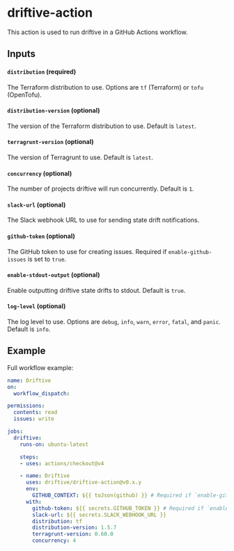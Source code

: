 # driftive-action

This action is used to run driftive in a GitHub Actions workflow.

## Inputs

#### `distribution` (required)

The Terraform distribution to use. Options are `tf` (Terraform) or `tofu` (OpenTofu).

#### `distribution-version` (optional)

The version of the Terraform distribution to use. Default is `latest`.

#### `terragrunt-version` (optional)

The version of Terragrunt to use. Default is `latest`.

#### `concurrency` (optional)

The number of projects driftive will run concurrently. Default is `1`.

#### `slack-url` (optional)

The Slack webhook URL to use for sending state drift notifications.

#### `github-token` (optional)

The GitHub token to use for creating issues. Required if `enable-github-issues` is set to `true`.

#### `enable-stdout-output` (optional)

Enable outputting driftive state drifts to stdout. Default is `true`.

#### `log-level` (optional)

The log level to use. Options are `debug`, `info`, `warn`, `error`, `fatal`, and `panic`. Default is `info`.

## Example

Full workflow example:

```yaml
name: Driftive
on:
  workflow_dispatch:

permissions:
  contents: read
  issues: write

jobs:
  driftive:
    runs-on: ubuntu-latest

    steps:
    - uses: actions/checkout@v4

    - name: Driftive
      uses: driftive/driftive-action@v0.x.y
      env:
        GITHUB_CONTEXT: ${{ toJson(github) }} # Required if `enable-github-issues` is true
      with:
        github-token: ${{ secrets.GITHUB_TOKEN }} # Required if `enable-github-issues` is true
        slack-url: ${{ secrets.SLACK_WEBHOOK_URL }}
        distribution: tf
        distribution-version: 1.5.7
        terragrunt-version: 0.60.0
        concurrency: 4
```
